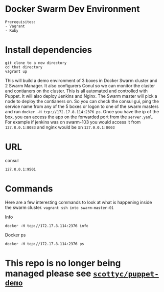 # Docker Swarm Dev Environment
```
Prerequisites:
- Vagrant
- Ruby
```


# Install dependencies
```
git clone to a new directory
cd that directory
vagrant up
```
This will build a demo environment of 3 boxes in Docker Swarm cluster and 2 Swarm Manager. It also configurers Conul so we can monitor the cluster and contianers on the cluster.
This is all automated and controlled with Puppet. It will also deploy Jenkins and Nginx. The Swarm master will pick a node to deploy the contianers on. So you can check the consul gui, ping the service name from any of the 5 boxes or logon to one of the swarm masters and run ````docker -H tcp://172.17.8.114:2376 ps````. Once you have the ip of the box, you can access the app on the forwarded port from the ````server.yaml````. 
For example if jenkins was on swarm-103 you would access it from ````127.0.0.1:8083```` and nginx would be on ````127.0.0.1:8003```` 

# URL
consul
````
127.0.0.1:9501
````

# Commands
Here are a few interesting commands to look at what is happening inside the swarm cluster. ````vagrant ssh into swarm-master-01````


Info
````
docker -H tcp://172.17.8.114:2376 info
`````  

Docker ps
```` 
docker -H tcp://172.17.8.114:2376 ps
````
# This repo is no longer being managed please see [`scottyc/puppet-demo`](https://github.com/scotty-c/puppet-demo)

